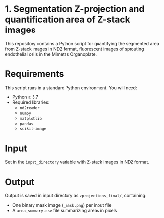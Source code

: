 # 1. Segmentation Z-projection and quantification area of Z-stack images
This repository contains a Python script for quantifying the segmented area from Z-stack images in ND2 format, fluorescent images of sprouting endothelial cells in the Mimetas Organoplate.

# Requirements
This script runs in a standard Python environment. You will need:
- Python ≥ 3.7
- Required libraries:
  - `nd2reader`
  - `numpy`
  - `matplotlib`
  - `pandas`
  - `scikit-image`

# Input
Set in the `input_directory` variable with Z-stack images in ND2 format.

# Output  
Output is saved in input directory as `zprojections_final/`, containing:
  - One binary mask image (`_mask.png`) per input file
  - A `area_summary.csv` file summarizing areas in pixels

